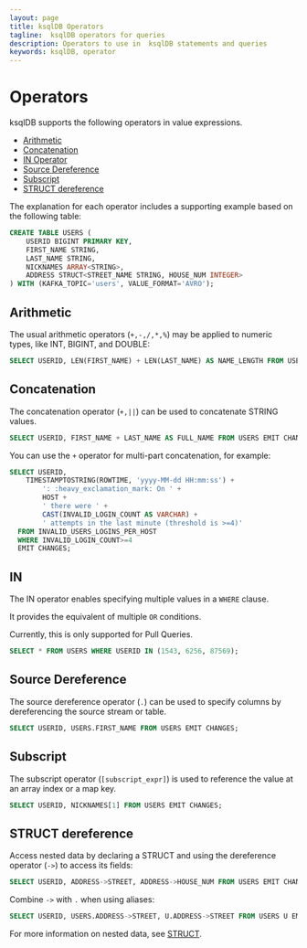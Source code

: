 ```yaml
---
layout: page
title: ksqlDB Operators
tagline:  ksqlDB operators for queries
description: Operators to use in  ksqlDB statements and queries
keywords: ksqlDB, operator
---
```


Operators
=========

ksqlDB supports the following operators in value expressions.

  - [Arithmetic](#arithmetic)
  - [Concatenation](#concatenation)
  - [IN Operator](#in)
  - [Source Dereference](#source-dereference)
  - [Subscript](#subscript)
  - [STRUCT dereference](#struct-dereference)

The explanation for each operator includes a supporting example based on
the following table:

```sql
CREATE TABLE USERS (
    USERID BIGINT PRIMARY KEY,
    FIRST_NAME STRING,
    LAST_NAME STRING,
    NICKNAMES ARRAY<STRING>,
    ADDRESS STRUCT<STREET_NAME STRING, HOUSE_NUM INTEGER>
) WITH (KAFKA_TOPIC='users', VALUE_FORMAT='AVRO');
```

Arithmetic
----------

The usual arithmetic operators (`+,-,/,*,%`) may be
applied to numeric types, like INT, BIGINT, and DOUBLE:

```sql
SELECT USERID, LEN(FIRST_NAME) + LEN(LAST_NAME) AS NAME_LENGTH FROM USERS EMIT CHANGES;
```

Concatenation
-------------

The concatenation operator  (`+,||`) can be used to
concatenate STRING values.

```sql
SELECT USERID, FIRST_NAME + LAST_NAME AS FULL_NAME FROM USERS EMIT CHANGES;
```

You can use the `+` operator for multi-part concatenation, for
example:

```sql
SELECT USERID,
    TIMESTAMPTOSTRING(ROWTIME, 'yyyy-MM-dd HH:mm:ss') +
        ': :heavy_exclamation_mark: On ' +
        HOST +
        ' there were ' +
        CAST(INVALID_LOGIN_COUNT AS VARCHAR) +
        ' attempts in the last minute (threshold is >=4)'
  FROM INVALID_USERS_LOGINS_PER_HOST
  WHERE INVALID_LOGIN_COUNT>=4
  EMIT CHANGES;
```

IN
--

The IN operator enables specifying multiple values in a `WHERE` clause.

It provides the equivalent of multiple `OR` conditions.

Currently, this is only supported for Pull Queries.

```sql
SELECT * FROM USERS WHERE USERID IN (1543, 6256, 87569);
```

Source Dereference
------------------

The source dereference operator (`.`) can be used
to specify columns by dereferencing the source stream or table.

```sql
SELECT USERID, USERS.FIRST_NAME FROM USERS EMIT CHANGES;
```

Subscript
---------

The subscript operator (`[subscript_expr]`) is used to
reference the value at an array index or a map key.

```sql
SELECT USERID, NICKNAMES[1] FROM USERS EMIT CHANGES;
```

STRUCT dereference
------------------

Access nested data by declaring a STRUCT and using the
dereference operator (`->`) to access its fields:

```sql
SELECT USERID, ADDRESS->STREET, ADDRESS->HOUSE_NUM FROM USERS EMIT CHANGES;
```

Combine `->` with `.` when using aliases:

```sql
SELECT USERID, USERS.ADDRESS->STREET, U.ADDRESS->STREET FROM USERS U EMIT CHANGES;
```

For more information on nested data, see [STRUCT](../syntax-reference.md#struct).

